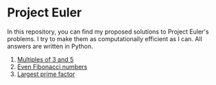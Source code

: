 # Project Euler

In this repository, you can find my proposed solutions to Project Euler's problems. I try to make them as computationally efficient as I can. All answers are written in Python.

1. [Multiples of 3 and 5](https://github.com/jpconher/Project_Euler/blob/main/solutions/Multiples%20of%203%20and%205.py)
2. [Even Fibonacci numbers](https://github.com/jpconher/Project_Euler/blob/main/solutions/Even%20Fibonacci%20numbers.py)
3. [Largest prime factor](https://github.com/jpconher/Project_Euler/blob/main/solutions/Largest%20prime%20factor.py)

